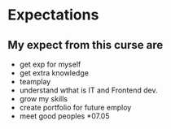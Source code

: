 # Expectations
## My expect from this curse are
* get exp for myself 
* get extra knowledge 
* teamplay
* understand wthat is IT and Frontend dev.
* grow my skills
* create portfolio for future employ
* meet good peoples
*07.05


